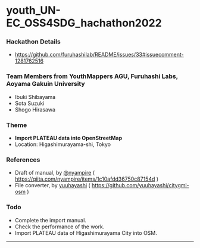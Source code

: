 # youth_UN-EC_OSS4SDG_hachathon2022
### Hackathon Details
* https://github.com/furuhashilab/README/issues/33#issuecomment-1281762516
### Team Members from YouthMappers AGU, Furuhashi Labs, Aoyama Gakuin University
* Ibuki Shibayama
* Sota Suzuki
* Shogo Hirasawa
### Theme
* **Import PLATEAU data into OpenStreetMap**
* Location: Higashimurayama-shi, Tokyo
### References
* Draft of manual, by [@nyampire](https://qiita.com/nyampire) ( https://qiita.com/nyampire/items/1c10afdd36750c87154d )
* File converter, by [yuuhayashi](https://github.com/yuuhayashi) ( https://github.com/yuuhayashi/citygml-osm )
### Todo
* Complete the import manual.
* Check the performance of the work.
* Import PLATEAU data of Higashimurayama City into OSM.

---
